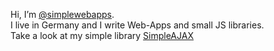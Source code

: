 Hi, I’m [@simplewebapps](https://github.com/simplewebapps).
<br>
I live in Germany and I write Web-Apps and small JS libraries.
<br>
Take a look at my simple library [SimpleAJAX](https://github.com/simplejslibs/simpleajax)

